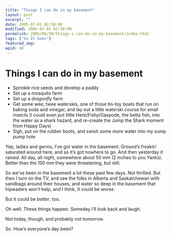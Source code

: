 ```yaml
---
title: "Things I can do in my basement"
layout: post
excerpt: ""
date: 2005-07-01 02:58:00
modified: 2005-07-01 02:58:00
permalink: 2005/06/30/things-i-can-do-in-my-basement/index.html
tags: ["So It Goes"]
featured_img: 
wpid: 40
---
```


# Things I can do in my basement

- Sprinkle rice seeds and develop a paddy
- Set up a mosquito farm
- Set up a *dragonfly* farm
- Get some wee, twee waterskis, one of those tin-toy boats that run on baking soda and vinegar, and lay out a little waterski course for small insects (I could even put little Herb/Fishy/Gaspode, the betta fish, into the water as a shark hazard, and re-create the Jump the Shark moment from Happy Days)
- Sigh, put on the rubber boots, and swish some more water into my sump pump hole

Yep, ladies and germs, I’ve got water in the basement. Ground’s freakin’ saturated around here, and so it’s got nowhere to go. And then yesterday it rained. All day, all night, somewhere about 50 mm (2 inches to you Yanks). Better than the 150 mm they were threatening, but still.

So we’ve been in the basement a lot these past few days. Not thrilled. But then I turn on the TV, and see the folks in Alberta and Saskatchewan with sandbags around their houses, and water so deep in the basement that hipwaders won’t help, and I think, It could be worse.

But it could be *better*, too.

Oh well. These things happen. Someday I’ll look back and laugh.

Not today, though, and probably not tomorrow.

So. How’s everyone’s day been?